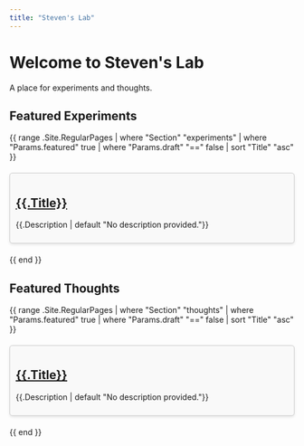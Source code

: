 ```yaml
---
title: "Steven's Lab"
---
```


# Welcome to Steven's Lab

A place for experiments and thoughts.

<style>
  .home-grid { display: grid; grid-template-columns: repeat(auto-fill, minmax(300px, 1fr)); gap: 20px; }
  .home-card { border: 1px solid #ccc; padding: 10px; border-radius: 5px; background-color: #f9f9f9; box-shadow: 0 2px 5px rgba(0,0,0,0.1); }
</style>

## Featured Experiments
<div class="home-grid">
{{ range .Site.RegularPages | where "Section" "experiments" | where "Params.featured" true | where "Params.draft" "==" false | sort "Title" "asc" }}
  <div class="home-card">
    <h2><a href="{{.RelPermalink}}">{{.Title}}</a></h2>
    <p>{{.Description | default "No description provided."}}</p>
  </div>
{{ end }}
</div>

## Featured Thoughts
<div class="home-grid">
{{ range .Site.RegularPages | where "Section" "thoughts" | where "Params.featured" true | where "Params.draft" "==" false | sort "Title" "asc" }}
  <div class="home-card">
    <h2><a href="{{.RelPermalink}}">{{.Title}}</a></h2>
    <p>{{.Description | default "No description provided."}}</p>
  </div>
{{ end }}
</div>
